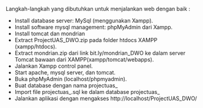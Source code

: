 Langkah-langkah yang dibutuhkan untuk menjalankan web dengan baik :

- Install database server: MySql (menggunakan Xampp).
- Install software mysql management: phpMyAdmin dari Xampp.
- Install tomcat dan mondrian
- Extract ProjectUAS_DWO.zip pada folder htdocs XAMPP (xampp/htdocs).
- Extract mondrian.zip dari link bit.ly/mondrian_DWO ke dalam server Tomcat bawaan dari XAMPP(xampp/tomcat/webapps).
- Jalankan Xampp control panel.
- Start apache, mysql server, dan tomcat.
- Buka phpMyAdmin (localhost/phpmyadmin).
- Buat database dengan nama projectuas_ 
- Import file projectuas_.sql ke dalam database projectuas_
- Jalankan aplikasi dengan mengakses http://localhost/ProjectUAS_DWO/
